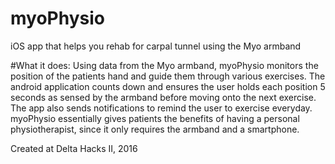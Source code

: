 # myoPhysio
iOS app that helps you rehab for carpal tunnel using the Myo armband

#What it does:
Using data from the Myo armband, myoPhysio monitors the position of the patients hand and guide them through various exercises. The android application counts down and ensures the user holds each position 5 seconds as sensed by the armband before moving onto the next exercise. The app also sends notifications to remind the user to exercise everyday. myoPhysio essentially gives patients the benefits of having a personal physiotherapist, since it only requires the armband and a smartphone.

Created at Delta Hacks II, 2016
